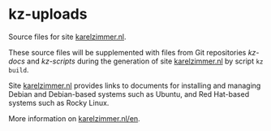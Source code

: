 <!--
###############################################################################
# SPDX-FileComment: Readme for repository kz-uploads
#
# SPDX-FileCopyrightText: Karel Zimmer <info@karelzimmer.nl>
# SPDX-License-Identifier: CC0-1.0
###############################################################################
-->

# kz-uploads

Source files for site [karelzimmer.nl](https://karelzimmer.nl).

These source files will be supplemented with files from Git repositories *kz-docs* and *kz-scripts* during the generation of site [karelzimmer.nl](https://karelzimmer.nl) by script `kz build`.

Site [karelzimmer.nl](https://karelzimmer.nl) provides links to documents for installing and managing Debian and Debian-based systems such as Ubuntu, and Red Hat-based systems such as Rocky Linux.

More information on [karelzimmer.nl/en](https://karelzimmer.nl/en).

